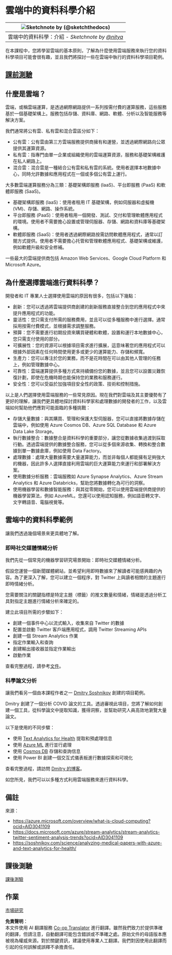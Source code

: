 <!--
CO_OP_TRANSLATOR_METADATA:
{
  "original_hash": "408c55cab2880daa4e78616308bd5db7",
  "translation_date": "2025-08-24T13:05:55+00:00",
  "source_file": "5-Data-Science-In-Cloud/17-Introduction/README.md",
  "language_code": "tw"
}
-->
# 雲端中的資料科學介紹

|![ Sketchnote by [(@sketchthedocs)](https://sketchthedocs.dev) ](../../sketchnotes/17-DataScience-Cloud.png)|
|:---:|
| 雲端中的資料科學：介紹 - _Sketchnote by [@nitya](https://twitter.com/nitya)_ |

在本課程中，您將學習雲端的基本原則，了解為什麼使用雲端服務來執行您的資料科學項目可能會很有趣，並且我們將探討一些在雲端中執行的資料科學項目範例。

## [課前測驗](https://purple-hill-04aebfb03.1.azurestaticapps.net/quiz/32)

## 什麼是雲端？

雲端，或稱雲端運算，是透過網際網路提供一系列按需付費的運算服務，這些服務基於一個基礎架構上。服務包括存儲、資料庫、網路、軟體、分析以及智能服務等解決方案。

我們通常將公有雲、私有雲和混合雲區分如下：

* 公有雲：公有雲由第三方雲端服務提供商擁有和運營，並透過網際網路向公眾提供其運算資源。
* 私有雲：指專門由單一企業或組織使用的雲端運算資源，服務和基礎架構維護在私人網路上。
* 混合雲：混合雲是一種結合公有雲和私有雲的系統。使用者選擇本地數據中心，同時允許數據和應用程式在一個或多個公有雲上運行。

大多數雲端運算服務分為三類：基礎架構即服務 (IaaS)、平台即服務 (PaaS) 和軟體即服務 (SaaS)。

* 基礎架構即服務 (IaaS)：使用者租用 IT 基礎架構，例如伺服器和虛擬機 (VM)、存儲、網路、操作系統。
* 平台即服務 (PaaS)：使用者租用一個開發、測試、交付和管理軟體應用程式的環境。使用者不需要擔心設置或管理伺服器、存儲、網路和資料庫等基礎架構。
* 軟體即服務 (SaaS)：使用者透過網際網路按需訪問軟體應用程式，通常以訂閱方式提供。使用者不需要擔心托管和管理軟體應用程式、基礎架構或維護，例如軟體升級和安全修補。

一些最大的雲端提供商包括 Amazon Web Services、Google Cloud Platform 和 Microsoft Azure。

## 為什麼選擇雲端進行資料科學？

開發者和 IT 專業人士選擇使用雲端的原因有很多，包括以下幾點：

* 創新：您可以透過將雲端提供商創建的創新服務直接整合到您的應用程式中來提升應用程式的功能。
* 靈活性：您只需支付所需的服務費用，並且可以從多種服務中進行選擇。通常採用按需付費模式，並根據需求調整服務。
* 預算：您不需要進行初期投資來購買硬體和軟體，設置和運行本地數據中心，您只需支付使用的部分。
* 可擴展性：您的資源可以根據項目需求進行擴展，這意味著您的應用程式可以根據外部因素在任何時間使用更多或更少的運算能力、存儲和頻寬。
* 生產力：您可以專注於您的業務，而不是花時間在可以由其他人管理的任務上，例如管理數據中心。
* 可靠性：雲端運算提供多種方式來持續備份您的數據，並且您可以設置災難恢復計劃，即使在危機時期也能保持您的業務和服務運行。
* 安全性：您可以受益於加強項目安全性的政策、技術和控制措施。

以上是人們選擇使用雲端服務的一些常見原因。現在我們對雲端及其主要優勢有了更好的理解，讓我們更具體地探討資料科學家和處理數據的開發者的工作，以及雲端如何幫助他們應對可能面臨的多種挑戰：

* 存儲大量數據：與其購買、管理和保護大型伺服器，您可以直接將數據存儲在雲端中，例如使用 Azure Cosmos DB、Azure SQL Database 和 Azure Data Lake Storage。
* 執行數據整合：數據整合是資料科學的重要部分，讓您從數據收集過渡到採取行動。透過雲端提供的數據整合服務，您可以從多個來源收集、轉換和整合數據到單一數據倉庫，例如使用 Data Factory。
* 處理數據：處理大量數據需要大量運算能力，而並非每個人都能擁有足夠強大的機器，因此許多人選擇直接利用雲端的巨大運算能力來運行和部署解決方案。
* 使用數據分析服務：雲端服務如 Azure Synapse Analytics、Azure Stream Analytics 和 Azure Databricks，幫助您將數據轉化為可行的洞察。
* 使用機器學習和數據智能服務：與其從零開始，您可以使用雲端提供商提供的機器學習算法，例如 AzureML。您還可以使用認知服務，例如語音轉文字、文字轉語音、電腦視覺等。

## 雲端中的資料科學範例

讓我們透過幾個場景來更具體地了解。

### 即時社交媒體情緒分析

我們先從一個常見的機器學習研究場景開始：即時社交媒體情緒分析。

假設您運營一個新聞媒體網站，並希望利用即時數據來了解讀者可能感興趣的內容。為了更深入了解，您可以建立一個程序，對 Twitter 上與讀者相關的主題進行即時情緒分析。

您需要關注的關鍵指標是特定主題（標籤）的推文數量和情緒，情緒是透過分析工具對指定主題進行情緒分析來確定的。

建立此項目所需的步驟如下：

* 創建一個事件中心以流式輸入，收集來自 Twitter 的數據
* 配置並啟動 Twitter 客戶端應用程式，調用 Twitter Streaming APIs
* 創建一個 Stream Analytics 作業
* 指定作業輸入和查詢
* 創建輸出接收器並指定作業輸出
* 啟動作業

查看完整過程，請參考[文件](https://docs.microsoft.com/azure/stream-analytics/stream-analytics-twitter-sentiment-analysis-trends?WT.mc_id=academic-77958-bethanycheum&ocid=AID30411099)。

### 科學論文分析

讓我們看另一個由本課程作者之一 [Dmitry Soshnikov](http://soshnikov.com) 創建的項目範例。

Dmitry 創建了一個分析 COVID 論文的工具。透過審視此項目，您將了解如何創建一個工具，從科學論文中提取知識，獲得洞察，並幫助研究人員高效地瀏覽大量論文。

以下是使用的不同步驟：

* 使用 [Text Analytics for Health](https://docs.microsoft.com/azure/cognitive-services/text-analytics/how-tos/text-analytics-for-health?WT.mc_id=academic-77958-bethanycheum&ocid=AID3041109) 提取和預處理信息
* 使用 [Azure ML](https://azure.microsoft.com/services/machine-learning?WT.mc_id=academic-77958-bethanycheum&ocid=AID3041109) 進行並行處理
* 使用 [Cosmos DB](https://azure.microsoft.com/services/cosmos-db?WT.mc_id=academic-77958-bethanycheum&ocid=AID3041109) 存儲和查詢信息
* 使用 Power BI 創建一個交互式儀表板進行數據探索和可視化

查看完整過程，請訪問 [Dmitry 的博客](https://soshnikov.com/science/analyzing-medical-papers-with-azure-and-text-analytics-for-health/)。

如您所見，我們可以以多種方式利用雲端服務來進行資料科學。

## 備註

來源：
* https://azure.microsoft.com/overview/what-is-cloud-computing?ocid=AID3041109  
* https://docs.microsoft.com/azure/stream-analytics/stream-analytics-twitter-sentiment-analysis-trends?ocid=AID3041109  
* https://soshnikov.com/science/analyzing-medical-papers-with-azure-and-text-analytics-for-health/  

## 課後測驗

[課後測驗](https://purple-hill-04aebfb03.1.azurestaticapps.net/quiz/33)

## 作業

[市場研究](assignment.md)

**免責聲明**：  
本文件使用 AI 翻譯服務 [Co-op Translator](https://github.com/Azure/co-op-translator) 進行翻譯。雖然我們致力於提供準確的翻譯，但請注意，自動翻譯可能包含錯誤或不準確之處。原始文件的母語版本應被視為權威來源。對於關鍵資訊，建議使用專業人工翻譯。我們對因使用此翻譯而引起的任何誤解或誤釋不承擔責任。